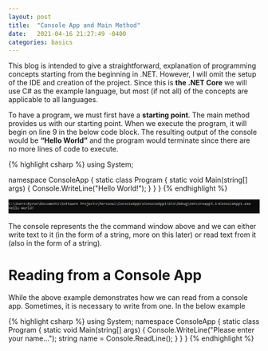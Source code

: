 ```yaml
---
layout: post
title:  "Console App and Main Method"
date:   2021-04-16 21:27:49 -0400
categories: basics
---
```


This blog is intended to give a straightforward, explanation of programming concepts starting from the beginning in .NET. However, I will omit the setup of the IDE and creation of the project. Since this is **the .NET Core** we will use C# as the example language, but most (if not all) of the concepts are applicable to all languages.

To have a program, we must first have a **starting point**. The main method provides us with our starting point. When we execute the program, it will begin on line 9 in the below code block. The resulting output of the console would be **“Hello World”** and the program would terminate since there are no more lines of code to execute.

{% highlight csharp %}
using System;
 
namespace ConsoleApp
{
    static class Program
    {
        static void Main(string[] args)
        {
            Console.WriteLine("Hello World!");
        }
    }
}
{% endhighlight %}

![My image Name](/assets/img/image.png)

The console represents the the command window above and we can either write text to it (in the form of a string, more on this later) or read text from it (also in the form of a string).

# Reading from a Console App

While the above example demonstrates how we can read from a console app. Sometimes, it is necessary to write from one.  In the below example 

{% highlight csharp %}
using System;
namespace ConsoleApp
{
    static class Program
    {
        static void Main(string[] args)
        {
            Console.WriteLine("Please enter your name...");
            string name = Console.ReadLine();
        }
    }
}
{% endhighlight %}